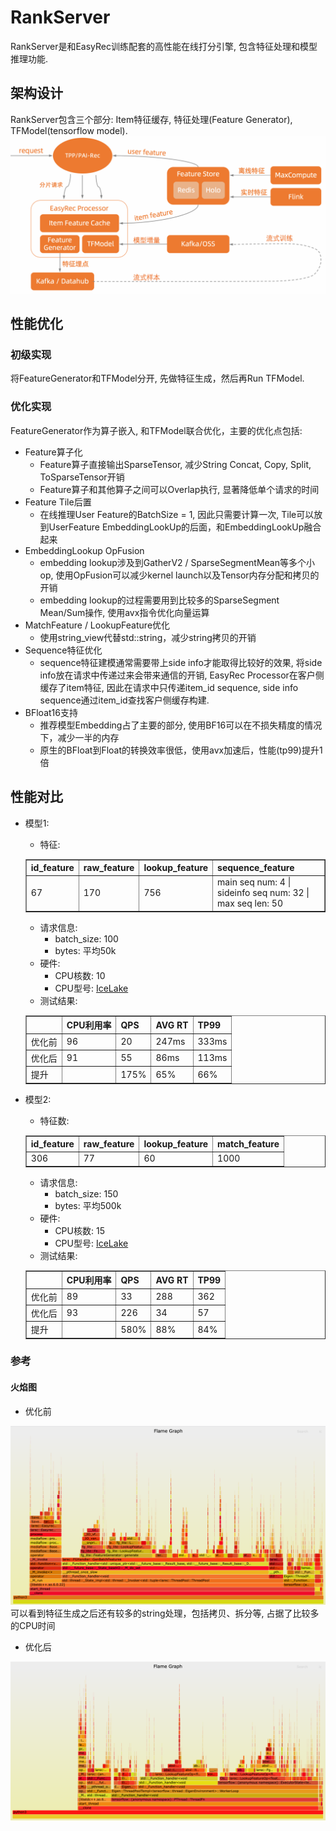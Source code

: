 # RankServer

RankServer是和EasyRec训练配套的高性能在线打分引擎, 包含特征处理和模型推理功能.

## 架构设计

RankServer包含三个部分: Item特征缓存, 特征处理(Feature Generator), TFModel(tensorflow model).
![image.png](../../images/processor/easy_rec_processor_1.png)

## 性能优化

### 初级实现

将FeatureGenerator和TFModel分开, 先做特征生成，然后再Run TFModel.

### 优化实现

FeatureGenerator作为算子嵌入, 和TFModel联合优化，主要的优化点包括:

- Feature算子化
  - Feature算子直接输出SparseTensor, 减少String Concat, Copy, Split, ToSparseTensor开销
  - Feature算子和其他算子之间可以Overlap执行, 显著降低单个请求的时间
- Feature Tile后置
  - 在线推理User Feature的BatchSize = 1, 因此只需要计算一次, Tile可以放到UserFeature EmbeddingLookUp的后面，和EmbeddingLookUp融合起来
- EmbeddingLookup OpFusion
  - embedding lookup涉及到GatherV2 / SparseSegmentMean等多个小op, 使用OpFusion可以减少kernel launch以及Tensor内存分配和拷贝的开销
  - embedding lookup的过程需要用到比较多的SparseSegment Mean/Sum操作,  使用avx指令优化向量运算
- MatchFeature /  LookupFeature优化
  - 使用string_view代替std::string，减少string拷贝的开销
- Sequence特征优化
  - sequence特征建模通常需要带上side info才能取得比较好的效果, 将side info放在请求中传递过来会带来通信的开销, EasyRec Processor在客户侧缓存了item特征, 因此在请求中只传递item_id sequence, side info sequence通过item_id查找客户侧缓存构建.
- BFloat16支持
  - 推荐模型Embedding占了主要的部分, 使用BF16可以在不损失精度的情况下，减少一半的内存
  - 原生的BFloat到Float的转换效率很低，使用avx加速后，性能(tp99)提升1倍

## 性能对比

- 模型1:

  - 特征:

   <table class="docutils" border=1>
   <tr><th>id_feature</th><th>raw_feature</th><th>lookup_feature</th><th>sequence_feature</th></tr>
   <tr><td> 67 </td><td> 170 </td><td> 756 </td> <td>main seq num: 4 | sideinfo seq num: 32 | max seq len: 50 </td></tr>
   </table>

  - 请求信息:
    - batch_size: 100
    - bytes: 平均50k
  - 硬件:
    - CPU核数: 10
    - CPU型号: [IceLake](https://help.aliyun.com/document_detail/68564.html#p-zpg-gvj-g91)
  - 测试结果:

   <table class="docutils" border=1>
   <tr><th></th><th>CPU利用率</th><th>QPS</th><th>AVG RT</th><th>TP99</th></tr>
   <tr><td>优化前</td><td>96 </td><td> 20   </td><td> 247ms </td><td> 333ms </td></tr>
   <tr><td>优化后</td><td>91 </td><td> 55   </td><td> 86ms  </td><td> 113ms </td></tr>
   <tr><td>提升  </td><td>   </td><td> 175% </td><td> 65%   </td><td> 66%   </td></tr>
   </table>

- 模型2:

  - 特征数:

   <table class="docutils" border=1>
   <tr><th> id_feature </th><th> raw_feature </th><th> lookup_feature </th><th> match_feature </th></tr>
   <tr><td> 306 </td><td>  77 </td><td>  60 </td><td> 1000 </td></tr>
   </table>

  - 请求信息:
    - batch_size: 150
    - bytes: 平均500k
  - 硬件:
    - CPU核数: 15
    - CPU型号: [IceLake](https://help.aliyun.com/document_detail/68564.html#p-zpg-gvj-g91)
  - 测试结果:

   <table class="docutils" border=1>
     <tr><th></th><th> CPU利用率 </th><th> QPS </th><th> AVG RT </th><th> TP99 </th></tr>
     <tr><td> 优化前 </td><td> 89 </td><td> 33   </td><td> 288 </td><td> 362</td></tr>
     <tr><td> 优化后 </td><td> 93 </td><td> 226  </td><td> 34  </td><td> 57 </td></tr>
     <tr><td> 提升   </td><td>    </td><td> 580% </td><td> 88% </td><td> 84%</td></tr>
   </table>

### 参考

#### 火焰图

- 优化前

![image.png](../../images/processor/easy_rec_processor_2.png)
可以看到特征生成之后还有较多的string处理，包括拷贝、拆分等, 占据了比较多的CPU时间

- 优化后

![image.png](../../images/processor/easy_rec_processor_3.png)
